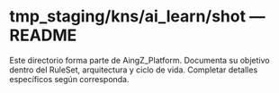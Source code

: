 # tmp_staging/kns/ai_learn/shot — README

Este directorio forma parte de AingZ_Platform. Documenta su objetivo dentro del RuleSet, arquitectura y ciclo de vida. Completar detalles específicos según corresponda.
